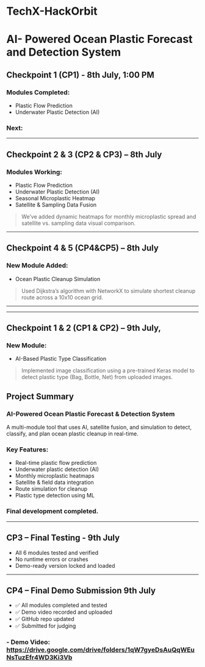 # TechX-HackOrbit
# AI- Powered Ocean Plastic Forecast and Detection System


##  Checkpoint 1 (CP1) - 8th July, 1:00 PM

### Modules Completed:
- Plastic Flow Prediction
- Underwater Plastic Detection (AI)

### Next:

---

## Checkpoint 2 & 3 (CP2 & CP3) – 8th July

###  Modules Working:
- Plastic Flow Prediction
- Underwater Plastic Detection (AI)
- Seasonal Microplastic Heatmap 
- Satellite & Sampling Data Fusion 

> We’ve added dynamic heatmaps for monthly microplastic spread and satellite vs. sampling data visual comparison.

---

##  Checkpoint 4  & 5 (CP4&CP5) – 8th July

### New Module Added:
- Ocean Plastic Cleanup Simulation

> Used Dijkstra’s algorithm with NetworkX to simulate shortest cleanup route across a 10x10 ocean grid.
---

---

## Checkpoint 1 & 2 (CP1 & CP2) – 9th July,

### New Module:
- AI-Based Plastic Type Classification

> Implemented image classification using a pre-trained Keras model to detect plastic type (Bag, Bottle, Net) from uploaded images.

##  Project Summary

### AI-Powered Ocean Plastic Forecast & Detection System
A multi-module tool that uses AI, satellite fusion, and simulation to detect, classify, and plan ocean plastic cleanup in real-time.

### Key Features:
- Real-time plastic flow prediction
- Underwater plastic detection (AI)
- Monthly microplastic heatmaps
- Satellite & field data integration
- Route simulation for cleanup
- Plastic type detection using ML

### Final development completed.
 ---

##  CP3 – Final Testing - 9th July

- All 6 modules tested and verified
- No runtime errors or crashes
- Demo-ready version locked and loaded


---

##  CP4 – Final Demo Submission 9th July

- ✅ All modules completed and tested  
- ✅ Demo video recorded and uploaded  
- ✅ GitHub repo updated  
- ✅ Submitted for judging

### - Demo Video: https://drive.google.com/drive/folders/1qW7gyeDsAuQqWEuNsTuzEfr4WD3Ki3Vb
